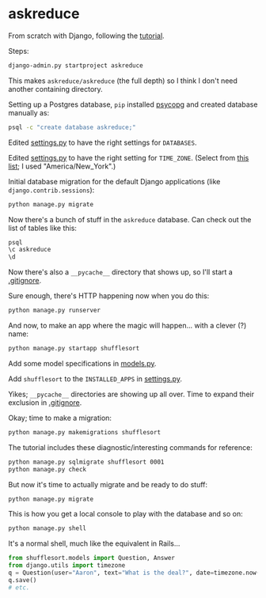 # askreduce

From scratch with Django, following the [tutorial](https://docs.djangoproject.com/en/1.7/intro/tutorial01/).

Steps:

```bash
django-admin.py startproject askreduce
```

This makes `askreduce/askreduce` (the full depth) so I think I don't need another containing directory.

Setting up a Postgres database, `pip` installed [psycopg](http://initd.org/psycopg/) and created database manually as:

```bash
psql -c "create database askreduce;"
```

Edited [settings.py](askreduce/settings.py) to have the right settings for `DATABASES`.

Edited [settings.py](askreduce/settings.py) to have the right setting for `TIME_ZONE`. (Select from [this list](http://en.wikipedia.org/wiki/List_of_tz_database_time_zones); I used "America/New_York".)

Initial database migration for the default Django applications (like `django.contrib.sessions`):

```bash
python manage.py migrate
```

Now there's a bunch of stuff in the `askreduce` database. Can check out the list of tables like this:

```bash
psql
\c askreduce
\d
```

Now there's also a `__pycache__` directory that shows up, so I'll start a [.gitignore](.gitignore).

Sure enough, there's HTTP happening now when you do this:

```bash
python manage.py runserver
```

And now, to make an app where the magic will happen... with a clever (?) name:

```bash
python manage.py startapp shufflesort
```

Add some model specifications in [models.py](shufflesort/models.py).

Add `shufflesort` to the `INSTALLED_APPS` in [settings.py](askreduce/settings.py).

Yikes; `__pycache__` directories are showing up all over. Time to expand their exclusion in [.gitignore](.gitignore).

Okay; time to make a migration:

```bash
python manage.py makemigrations shufflesort
```

The tutorial includes these diagnostic/interesting commands for reference:

```bash
python manage.py sqlmigrate shufflesort 0001
python manage.py check
```

But now it's time to actually migrate and be ready to do stuff:

```bash
python manage.py migrate
```

This is how you get a local console to play with the database and so on:

```bash
python manage.py shell
```

It's a normal shell, much like the equivalent in Rails...

```python
from shufflesort.models import Question, Answer
from django.utils import timezone
q = Question(user="Aaron", text="What is the deal?", date=timezone.now())
q.save()
# etc.
```
